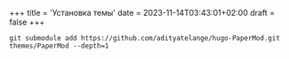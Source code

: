 +++
title = 'Установка темы'
date = 2023-11-14T03:43:01+02:00
draft = false
+++



```
git submodule add https://github.com/adityatelange/hugo-PaperMod.git themes/PaperMod --depth=1

```
